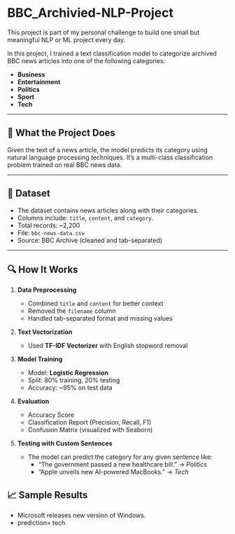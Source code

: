 # BBC_Archivied-NLP-Project

This project is part of my personal challenge to build one small but meaningful NLP or ML project every day.

In this project, I trained a text classification model to categorize archived BBC news articles into one of the following categories:

- **Business**
- **Entertainment**
- **Politics**
- **Sport**
- **Tech**

---

## 📌 What the Project Does

Given the text of a news article, the model predicts its category using natural language processing techniques. It’s a multi-class classification problem trained on real BBC news data.

---

## 📂 Dataset

- The dataset contains news articles along with their categories.
- Columns include: `title`, `content`, and `category`.
- Total records: ~2,200
- File: `bbc-news-data.csv`
- Source: BBC Archive (cleaned and tab-separated)

---

## 🔍 How It Works

1. **Data Preprocessing**
   - Combined `title` and `content` for better context
   - Removed the `filename` column
   - Handled tab-separated format and missing values

2. **Text Vectorization**
   - Used **TF-IDF Vectorizer** with English stopword removal

3. **Model Training**
   - Model: **Logistic Regression**
   - Split: 80% training, 20% testing
   - Accuracy: ~95% on test data

4. **Evaluation**
   - Accuracy Score
   - Classification Report (Precision, Recall, F1)
   - Confusion Matrix (visualized with Seaborn)

5. **Testing with Custom Sentences**
   - The model can predict the category for any given sentence like:
     - “The government passed a new healthcare bill.” → *Politics*
     - “Apple unveils new AI-powered MacBooks.” → *Tech*

## 📈 Sample Results
   - Microsoft releases new version of Windows.
   - prediction= tech
